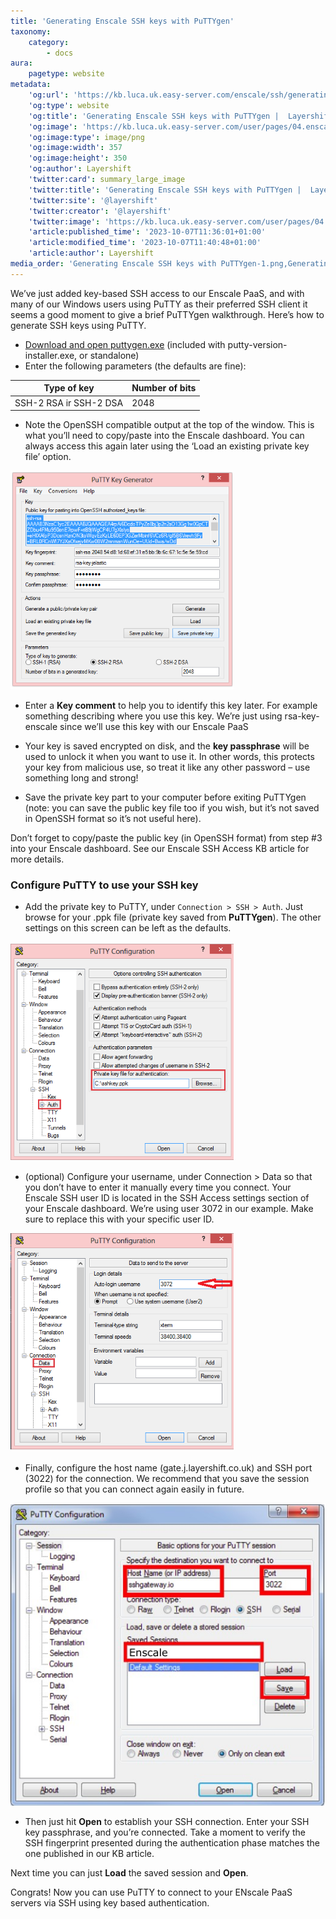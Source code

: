```yaml
---
title: 'Generating Enscale SSH keys with PuTTYgen'
taxonomy:
    category:
        - docs
aura:
    pagetype: website
metadata:
    'og:url': 'https://kb.luca.uk.easy-server.com/enscale/ssh/generating-enscale-ssh-keys-with-puttygen'
    'og:type': website
    'og:title': 'Generating Enscale SSH keys with PuTTYgen |  Layershift KB'
    'og:image': 'https://kb.luca.uk.easy-server.com/user/pages/04.enscale/07.ssh/02.generating-enscale-ssh-keys-with-puttygen/Generating Enscale SSH keys with PuTTYgen-1.png'
    'og:image:type': image/png
    'og:image:width': 357
    'og:image:height': 350
    'og:author': Layershift
    'twitter:card': summary_large_image
    'twitter:title': 'Generating Enscale SSH keys with PuTTYgen |  Layershift KB'
    'twitter:site': '@layershift'
    'twitter:creator': '@layershift'
    'twitter:image': 'https://kb.luca.uk.easy-server.com/user/pages/04.enscale/07.ssh/02.generating-enscale-ssh-keys-with-puttygen/Generating Enscale SSH keys with PuTTYgen-1.png'
    'article:published_time': '2023-10-07T11:36:01+01:00'
    'article:modified_time': '2023-10-07T11:40:48+01:00'
    'article:author': Layershift
media_order: 'Generating Enscale SSH keys with PuTTYgen-1.png,Generating Enscale SSH keys with PuTTYgen-2.png,Generating Enscale SSH keys with PuTTYgen-3.png,Generating Enscale SSH keys with PuTTYgen-4.jpg'
---
```


We’ve just added key-based SSH access to our Enscale PaaS, and with many of our Windows users using PuTTY as their preferred SSH client it seems a good moment to give a brief PuTTYgen walkthrough. Here’s how to generate SSH keys using PuTTY.

* [Download and open puttygen.exe](https://www.chiark.greenend.org.uk/~sgtatham/putty/latest.html) (included with putty-version-installer.exe, or standalone)
* Enter the following parameters (the defaults are fine):

Type of key | Number of bits
--------------- | -----------------------------------
SSH-2 RSA ir SSH-2 DSA | 2048

* Note the OpenSSH compatible output at the top of the window. This is what you’ll need to copy/paste into the Enscale dashboard. You can always access this again later using the ‘Load an existing  private key file’ option.

![Generating%20Enscale%20SSH%20keys%20with%20PuTTYgen-1](Generating%20Enscale%20SSH%20keys%20with%20PuTTYgen-1.png "Generating%20Enscale%20SSH%20keys%20with%20PuTTYgen-1")

* Enter a **Key comment** to help you to identify this key later. For example something describing where you use this key. We’re just using rsa-key-enscale since we’ll use this key with our Enscale PaaS

* Your key is saved encrypted on disk, and the **key passphrase** will be used to unlock it when you want to use it. In other words, this protects your key from malicious use, so treat it like any other password – use something long and strong!

* Save the private key part to your computer before exiting PuTTYgen (note: you can save the public key file too if you wish, but it’s not saved in OpenSSH format so it’s not useful here).

Don’t forget to copy/paste the public key (in OpenSSH format) from step #3 into your Enscale dashboard. See our Enscale SSH Access KB article for more details.

### Configure PuTTY to use your SSH key

* Add the private key to PuTTY, under `Connection > SSH > Auth`. Just browse for your .ppk file (private key saved from **PuTTYgen**). The other settings on this screen can be left as the defaults.

![Generating%20Enscale%20SSH%20keys%20with%20PuTTYgen-2](Generating%20Enscale%20SSH%20keys%20with%20PuTTYgen-2.png "Generating%20Enscale%20SSH%20keys%20with%20PuTTYgen-2")

* (optional) Configure your username, under Connection > Data so that you don’t have to enter it manually every time you connect. Your Enscale SSH user ID is located in the SSH Access settings section of your Enscale dashboard. We’re using user 3072 in our example. Make sure to replace this with your specific user ID.

![Generating%20Enscale%20SSH%20keys%20with%20PuTTYgen-3](Generating%20Enscale%20SSH%20keys%20with%20PuTTYgen-3.png "Generating%20Enscale%20SSH%20keys%20with%20PuTTYgen-3")

* Finally, configure the host name (gate.j.layershift.co.uk) and SSH port (3022) for the connection. We recommend that you save the session profile so that you can connect again easily in future.

![Generating%20Enscale%20SSH%20keys%20with%20PuTTYgen-4](Generating%20Enscale%20SSH%20keys%20with%20PuTTYgen-4.jpg "Generating%20Enscale%20SSH%20keys%20with%20PuTTYgen-4")

* Then just hit **Open** to establish your SSH connection. Enter your SSH key passphrase, and you’re connected. Take a moment to verify the SSH fingerprint presented during the authentication phase matches the one published in our KB article.

Next time you can just **Load** the saved session and **Open**.

Congrats! Now you can use PuTTY to connect to your ENscale PaaS servers via SSH using key based authentication.